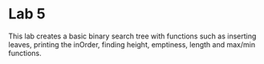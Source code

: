 # Lab 5
This lab creates a basic binary search tree with functions such as inserting leaves, printing the inOrder, finding height, emptiness, length and max/min functions.
